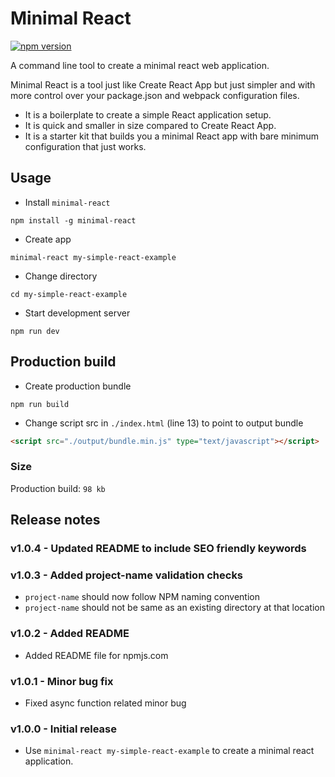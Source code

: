 # Minimal React
[![npm version](https://badge.fury.io/js/minimal-react.svg)](https://badge.fury.io/js/minimal-react)  
  
A command line tool to create a minimal react web application.

Minimal React is a tool just like Create React App but just simpler and with more control over your package.json and webpack configuration files.
- It is a boilerplate to create a simple React application setup.
- It is quick and smaller in size compared to Create React App.
- It is a starter kit that builds you a minimal React app with bare minimum configuration that just works.

## Usage
- Install `minimal-react`
```shell
npm install -g minimal-react
```
- Create app
```shell
minimal-react my-simple-react-example
```
- Change directory
```shell
cd my-simple-react-example
```
- Start development server
```shell
npm run dev
```

## Production build
- Create production bundle
```shell
npm run build
```
- Change script src in `./index.html` (line 13) to point to output bundle
```html
<script src="./output/bundle.min.js" type="text/javascript"></script>
```
### Size
Production build: `98 kb`

## Release notes
### v1.0.4 - Updated README to include SEO friendly keywords
### v1.0.3 - Added project-name validation checks
- `project-name` should now follow NPM naming convention
- `project-name` should not be same as an existing directory at that location
### v1.0.2 - Added README
- Added README file for npmjs.com
### v1.0.1 - Minor bug fix
- Fixed async function related minor bug
### v1.0.0 - Initial release
- Use `minimal-react my-simple-react-example` to create a minimal react application.